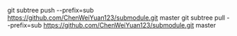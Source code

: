 git subtree push --prefix=sub  https://github.com/ChenWeiYuan123/submodule.git master
git subtree pull --prefix=sub  https://github.com/ChenWeiYuan123/submodule.git master